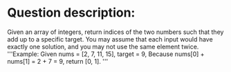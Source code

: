 # Question description: 
Given an array of integers, return indices of the two numbers such that they add up to a specific target.
You may assume that each input would have exactly one solution, and you may not use the same element twice.
'''Example:
Given nums = [2, 7, 11, 15], target = 9,
Because nums[0] + nums[1] = 2 + 7 = 9,
return [0, 1].
'''